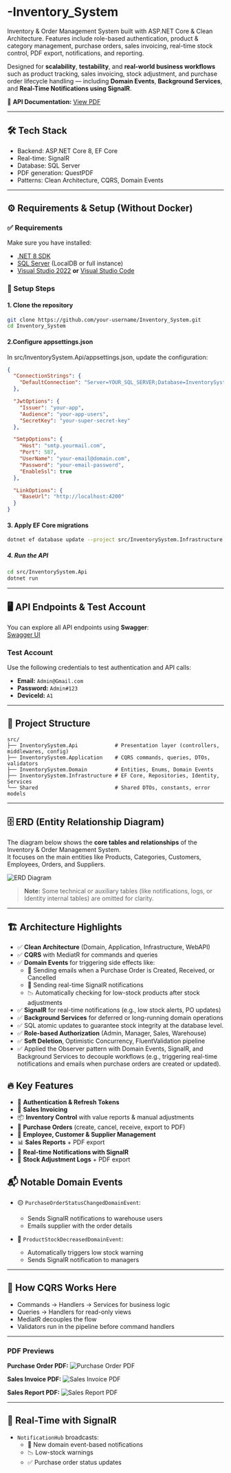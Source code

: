 # -Inventory_System
 Inventory &amp; Order Management System built with ASP.NET Core &amp; Clean Architecture. Features include role-based authentication, product &amp; category management, purchase orders, sales invoicing, real-time stock control, PDF export, notifications, and reporting.

 Designed for **scalability**, **testability**, and **real-world business workflows** such as product tracking, sales invoicing, stock adjustment, and purchase order lifecycle handling — including **Domain Events**, **Background Services**, and **Real-Time Notifications using SignalR**.

📄 **API Documentation:** [View PDF](docs/API_Documentation.pdf)

---



## 🛠️ Tech Stack
- Backend: ASP.NET Core 8, EF Core
- Real-time: SignalR
- Database: SQL Server
- PDF generation: QuestPDF
- Patterns: Clean Architecture, CQRS, Domain Events

---

## ⚙️ Requirements & Setup (Without Docker)

### ✅ Requirements
Make sure you have installed:

- [.NET 8 SDK](https://dotnet.microsoft.com/en-us/download)
- [SQL Server](https://www.microsoft.com/en-us/sql-server/sql-server-downloads) (LocalDB or full instance)
- [Visual Studio 2022](https://visualstudio.microsoft.com/vs/) **or** [Visual Studio Code](https://code.visualstudio.com/)



### 🚀 Setup Steps

#### 1. Clone the repository
```bash
git clone https://github.com/your-username/Inventory_System.git
cd Inventory_System
```

#### 2.Configure appsettings.json
In src/InventorySystem.Api/appsettings.json, update the configuration:
```json
{
  "ConnectionStrings": {
    "DefaultConnection": "Server=YOUR_SQL_SERVER;Database=InventorySystem;Trusted_Connection=True;TrustServerCertificate=True;MultipleActiveResultSets=True"
  },

  "JwtOptions": {
    "Issuer": "your-app",
    "Audience": "your-app-users",
    "SecretKey": "your-super-secret-key"
  },

  "SmtpOptions": {
    "Host": "smtp.yourmail.com",
    "Port": 587,
    "UserName": "your-email@domain.com",
    "Password": "your-email-password",
    "EnableSsl": true
  },

  "LinkOptions": {
    "BaseUrl": "http://localhost:4200"
  }
}

```
#### 3. Apply EF Core migrations
 ```bash
dotnet ef database update --project src/InventorySystem.Infrastructure --startup-project src/InventorySystem.Api
```

##### 4. Run the API
  ```bash
cd src/InventorySystem.Api
dotnet run
```


---

## 🖥️ API Endpoints & Test Account

You can explore all API endpoints using **Swagger**:  
[Swagger UI](http://smartinventory.runasp.net)

### Test Account
Use the following credentials to test authentication and API calls:

- **Email:** `Admin@Gmail.com`  
- **Password:** `Admin#123`
- **DeviceId:** `A1`

---

## 📂 Project Structure

```text
src/
├── InventorySystem.Api            # Presentation layer (controllers, middlewares, config)
├── InventorySystem.Application    # CQRS commands, queries, DTOs, validators
├── InventorySystem.Domain         # Entities, Enums, Domain Events
├── InventorySystem.Infrastructure # EF Core, Repositories, Identity, Services
└── Shared                         # Shared DTOs, constants, error models
```




---

## 🗄️ ERD (Entity Relationship Diagram)

The diagram below shows the **core tables and relationships** of the Inventory & Order Management System.  
It focuses on the main entities like Products, Categories, Customers, Employees, Orders, and Suppliers.

![ERD Diagram](images/erd-diagram.png)

> **Note:** Some technical or auxiliary tables (like notifications, logs, or Identity internal tables) are omitted for clarity.

---



 ## 🏗️ Architecture Highlights
- ✅ **Clean Architecture** (Domain, Application, Infrastructure, WebAPI)
- ✅ **CQRS** with MediatR for commands and queries
- ✅ **Domain Events** for triggering side effects like:
  - 📧 Sending emails when a Purchase Order is Created, Received, or Cancelled
  - 🔔 Sending real-time SignalR notifications
  - 📉 Automatically checking for low-stock products after stock adjustments
- ✅ **SignalR** for real-time notifications (e.g., low stock alerts, PO updates)
- ✅ **Background Services** for deferred or long-running domain operations
- ✅ SQL atomic updates to guarantee stock integrity at the database level.
- ✅ **Role-based Authorization** (Admin, Manager, Sales, Warehouse)
- ✅ **Soft Deletion**, Optimistic Concurrency, FluentValidation pipeline
- ✅ Applied the Observer pattern with Domain Events, SignalR, and Background Services to decouple workflows (e.g., triggering real-time notifications and emails when purchase orders are created or updated).



## 🔥 Key Features

- 🔐 **Authentication & Refresh Tokens**
- 🧾 **Sales Invoicing**
- 📦 **Inventory Control** with value reports & manual adjustments
- 🛒 **Purchase Orders** (create, cancel, receive, export to PDF)
- 🧍 **Employee, Customer & Supplier Management**
- 📊 **Sales Reports** + PDF export
- 🔔 **Real-time Notifications with SignalR**
- 📃 **Stock Adjustment Logs** + PDF export

## 📬 Notable Domain Events

- 🟡 `PurchaseOrderStatusChangedDomainEvent`:  
  - Sends SignalR notifications to warehouse users  
  - Emails supplier with the order details

- 🔴 `ProductStockDecreasedDomainEvent`:  
  - Automatically triggers low stock warning  
  - Sends SignalR notification to managers

---

## 🧠 How CQRS Works Here

- Commands → Handlers → Services for business logic
- Queries → Handlers for read-only views
- MediatR decouples the flow
- Validators run in the pipeline before command handlers

---

### PDF Previews

**Purchase Order PDF:**
![Purchase Order PDF](images/purchase_order.png)

**Sales Invoice PDF:**
![Sales Invoice PDF](images/sales_invoice.png)

**Sales Report PDF:**
![Sales Report PDF](images/sales_report.png)


---

## 📡 Real-Time with SignalR

- `NotificationHub` broadcasts:
  - 🔔 New domain event-based notifications
  - 📉 Low-stock warnings
  - ✅ Purchase order status updates
